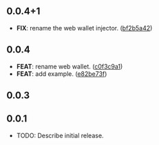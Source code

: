 ## 0.0.4+1

 - **FIX**: rename the web wallet injector. ([bf2b5a42](https://github.com/Fuelet/fuels-dart-beta3/commit/bf2b5a425b8cdc5a507d8e9371f22aacd9a763ca))

## 0.0.4

 - **FEAT**: rename web wallet. ([c0f3c9a1](https://github.com/Fuelet/fuels-dart-beta3/commit/c0f3c9a1c00e708c5b312b050d295eacca5ae59e))
 - **FEAT**: add example. ([e82be73f](https://github.com/Fuelet/fuels-dart-beta3/commit/e82be73febfa1378c3d56fd64964a7b788e9bbe0))

## 0.0.3

## 0.0.1

* TODO: Describe initial release.

